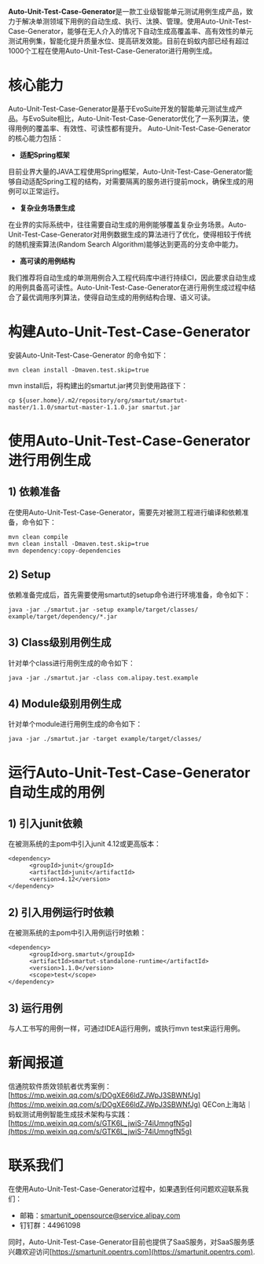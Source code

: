 **Auto-Unit-Test-Case-Generator**是一款工业级智能单元测试用例生成产品，致力于解决单测领域下用例的自动生成、执行、汰换、管理。使用Auto-Unit-Test-Case-Generator，能够在无人介入的情况下自动生成高覆盖率、高有效性的单元测试用例集，智能化提升质量水位、提高研发效能。目前在蚂蚁内部已经有超过1000个工程在使用Auto-Unit-Test-Case-Generator进行用例生成。

# 核心能力
Auto-Unit-Test-Case-Generator是基于EvoSuite开发的智能单元测试生成产品。与EvoSuite相比，Auto-Unit-Test-Case-Generator优化了一系列算法，使得用例的覆盖率、有效性、可读性都有提升。
Auto-Unit-Test-Case-Generator的核心能力包括：

- **适配Spring框架**

目前业界大量的JAVA工程使用Spring框架，Auto-Unit-Test-Case-Generator能够自动适配Spring工程的结构，对需要隔离的服务进行提前mock，确保生成的用例可以正常运行。

- **复杂业务场景生成**

在业界的实际系统中，往往需要自动生成的用例能够覆盖复杂业务场景。Auto-Unit-Test-Case-Generator对用例数据生成的算法进行了优化，使得相较于传统的随机搜索算法(Random Search Algorithm)能够达到更高的分支命中能力。

- **高可读的用例结构**

我们推荐将自动生成的单测用例合入工程代码库中进行持续CI，因此要求自动生成的用例具备高可读性。Auto-Unit-Test-Case-Generator在进行用例生成过程中结合了最优调用序列算法，使得自动生成的用例结构合理、语义可读。
# 构建Auto-Unit-Test-Case-Generator
安装Auto-Unit-Test-Case-Generator 的命令如下：
```shell
mvn clean install -Dmaven.test.skip=true
```
mvn install后，将构建出的smartut.jar拷贝到使用路径下：
```shell
cp ${user.home}/.m2/repository/org/smartut/smartut-master/1.1.0/smartut-master-1.1.0.jar smartut.jar
```

# 使用Auto-Unit-Test-Case-Generator进行用例生成
## 1) 依赖准备
在使用Auto-Unit-Test-Case-Generator，需要先对被测工程进行编译和依赖准备，命令如下：
```shell
mvn clean compile
mvn clean install -Dmaven.test.skip=true
mvn dependency:copy-dependencies
```
## 2) Setup
依赖准备完成后，首先需要使用smartut的setup命令进行环境准备，命令如下：
```shell
java -jar ./smartut.jar -setup example/target/classes/ example/target/dependency/*.jar
```
## 3) Class级别用例生成
针对单个class进行用例生成的命令如下：
```shell
java -jar ./smartut.jar -class com.alipay.test.example
```
## 4) Module级别用例生成
针对单个module进行用例生成的命令如下：
```shell
java -jar ./smartut.jar -target example/target/classes/
```

# 运行Auto-Unit-Test-Case-Generator自动生成的用例
## 1) 引入junit依赖
在被测系统的主pom中引入junit 4.12或更高版本：
```
<dependency>
      <groupId>junit</groupId>
      <artifactId>junit</artifactId>
      <version>4.12</version>
</dependency>
```
## 2) 引入用例运行时依赖
在被测系统的主pom中引入用例运行时依赖：
```
<dependency>
      <groupId>org.smartut</groupId>
      <artifactId>smartut-standalone-runtime</artifactId>
      <version>1.1.0</version>
      <scope>test</scope>
</dependency>
```
## 3) 运行用例
与人工书写的用例一样，可通过IDEA运行用例，或执行mvn test来运行用例。

# 新闻报道
信通院软件质效领航者优秀案例：[https://mp.weixin.qq.com/s/DOgXE66ldZJWpJ3SBWNfJg](https://mp.weixin.qq.com/s/DOgXE66ldZJWpJ3SBWNfJg)
QECon上海站｜蚂蚁测试用例智能生成技术架构与实践：[https://mp.weixin.qq.com/s/GTK6L_jwiS-74iUmngfN5g](https://mp.weixin.qq.com/s/GTK6L_jwiS-74iUmngfN5g)
# 联系我们
在使用Auto-Unit-Test-Case-Generator过程中，如果遇到任何问题欢迎联系我们：

- 邮箱：[smartunit_opensource@service.alipay.com](mailto:smartunit_opensource@service.alipay.com)
- 钉钉群：44961098

同时，Auto-Unit-Test-Case-Generator目前也提供了SaaS服务，对SaaS服务感兴趣欢迎访问[https://smartunit.opentrs.com](https://smartunit.opentrs.com).

